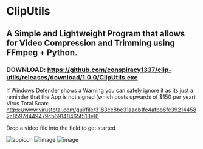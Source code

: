 # ClipUtils

## A Simple and Lightweight Program that allows for Video Compression and Trimming using FFmpeg + Python.

### DOWNLOAD: https://github.com/conspiracy1337/clip-utils/releases/download/1.0.0/ClipUtils.exe

If Windows Defender shows a Warning you can safely ignore it as its just a reminder that the App is not signed (which costs upwards of $150 per year)
Virus Total Scan: https://www.virustotal.com/gui/file/3183ce8be31aadb1fe4afbb6fe392144582c8597d449479cb69148465f518e16

Drop a video file into the field to get started

![appicon](https://github.com/user-attachments/assets/20e6eaee-f999-40d3-8573-c88dca112562)
![image](https://github.com/user-attachments/assets/b29632e6-0a8e-48ee-95ea-16f30b3f638e)
![image](https://github.com/user-attachments/assets/03b43bdb-f927-4c01-9a33-2b7304d79209)


